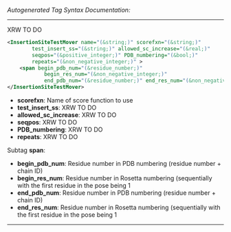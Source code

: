 <!-- THIS IS AN AUTOGENERATED FILE: Don't edit it directly, instead change the schema definition in the code itself. -->

_Autogenerated Tag Syntax Documentation:_

---
XRW TO DO

```xml
<InsertionSiteTestMover name="(&string;)" scorefxn="(&string;)"
        test_insert_ss="(&string;)" allowed_sc_increase="(&real;)"
        seqpos="(&positive_integer;)" PDB_numbering="(&bool;)"
        repeats="(&non_negative_integer;)" >
    <span begin_pdb_num="(&residue_number;)"
            begin_res_num="(&non_negative_integer;)"
            end_pdb_num="(&residue_number;)" end_res_num="(&non_negative_integer;)" />
</InsertionSiteTestMover>
```

-   **scorefxn**: Name of score function to use
-   **test_insert_ss**: XRW TO DO
-   **allowed_sc_increase**: XRW TO DO
-   **seqpos**: XRW TO DO
-   **PDB_numbering**: XRW TO DO
-   **repeats**: XRW TO DO


Subtag **span**:   

-   **begin_pdb_num**: Residue number in PDB numbering (residue number + chain ID)
-   **begin_res_num**: Residue number in Rosetta numbering (sequentially with the first residue in the pose being 1
-   **end_pdb_num**: Residue number in PDB numbering (residue number + chain ID)
-   **end_res_num**: Residue number in Rosetta numbering (sequentially with the first residue in the pose being 1

---
